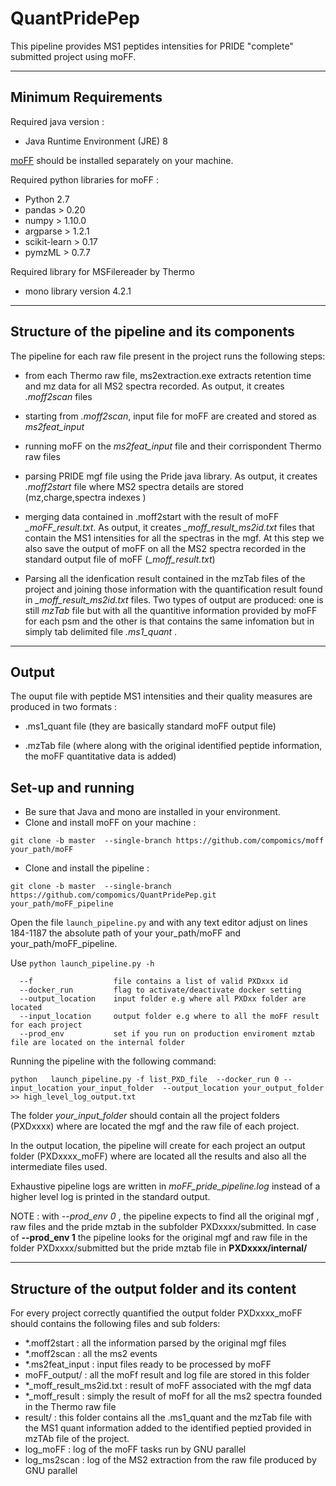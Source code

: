 # QuantPridePep
This pipeline provides MS1 peptides intensities for PRIDE "complete" submitted project using moFF.

---


## Minimum Requirements ##

Required java version :
- Java Runtime Environment (JRE) 8


 [moFF](https://github.com/compomics/moFF/tree/master) should be installed separately on your machine.


Required python libraries for moFF :
- Python 2.7
- pandas  > 0.20
- numpy > 1.10.0
- argparse > 1.2.1 
- scikit-learn > 0.17
- pymzML > 0.7.7

Required library for MSFilereader by Thermo 
- mono library version 4.2.1
 
---


## Structure of the pipeline and its components  ##

The pipeline for each raw file present in the project runs the following steps:
- from each Thermo raw file, ms2extraction.exe extracts retention time and mz data for all MS2 spectra recorded. As output, it creates *.moff2scan* files

- starting from  *.moff2scan*, input file for moFF are created and stored as *ms2feat_input* 

- running moFF on the *ms2feat_input* file and their corrispondent Thermo raw files

- parsing PRIDE mgf file using the Pride java library. As output, it creates *.moff2start* file where MS2 spectra details are stored (mz,charge,spectra indexes )  

- merging data contained in .moff2start with the result of moFF *_moFF_result.txt*. As output, it creates *_moff_result_ms2id.txt* files that contain the MS1 intensities for all the spectras in the mgf. At this step we also save the output of moFF on all the MS2 spectra recorded in the standard output file of moFF (*_moff_result.txt*)

- Parsing all the idenfication result contained in the mzTab files of the project  and joining those information with the quantification result found in  *_moff_result_ms2id.txt* files. Two types of output are produced: one is still *mzTab* file but with all the quantitive information provided by moFF for each psm and the other is  that contains the same infomation but in simply tab delimited file *.ms1_quant* .  


---

## Output ##


The ouput file  with peptide MS1 intensities and their quality measures are produced  in two formats :
- .ms1_quant file (they are basically standard moFF output file)

- .mzTab file (where along with the original identified peptide information, the moFF quantitative data is added)


## Set-up and running  ##
 - Be sure that Java and mono are installed in your environment.
 - Clone and install moFF on your machine : 
 
 `git clone -b master  --single-branch https://github.com/compomics/moff your_path/moFF`
 
 - Clone and install the pipeline : 
 
 `git clone -b master  --single-branch https://github.com/compomics/QuantPridePep.git  your_path/moFF_pipeline`

Open the file `launch_pipeline.py` and with any text editor adjust on lines 184-1187 the absolute path of your your_path/moFF and your_path/moFF_pipeline. 


Use `python launch_pipeline.py -h`
```
  --f       	       file contains a list of valid PXDxxx id
  --docker_run         flag to activate/deactivate docker setting
  --output_location    input folder e.g where all PXDxx folder are located
  --input_location     output folder e.g where to all the moFF result for each project
  --prod_env           set if you run on production enviroment mztab file are located on the internal folder
```

Running the pipeline with the following command:

` python   launch_pipeline.py -f list_PXD_file  --docker_run 0 --input_location your_input_folder  --output_location your_output_folder  >> high_level_log_output.txt `

The folder *your_input_folder* should contain all the project folders (PXDxxxx) where are located the mgf and the raw file of each project.

In the output location, the pipeline will create for each project an output folder (PXDxxxx_moFF) where are located all the results and also all the intermediate files used.

Exhaustive pipeline logs are written in *moFF_pride_pipeline.log* instead of a higher level log is printed in the standard output.

NOTE : with *--prod_env 0* , the pipeline expects to find all the  original mgf , raw files and the pride mztab in the subfolder PXDxxxx/submitted. In case of **--prod_env 1** the pipeline looks for the original mgf and raw file in the folder PXDxxxx/submitted but the pride mztab file in **PXDxxxx/internal/**


--- 

## Structure of the output folder and its content ##
For every project correctly quantified the output  folder PXDxxxx_moFF should contains the following files and sub folders:
 - *.moff2start :  all the information parsed by the original mgf files   
 - *.moff2scan : all the ms2 events 
 - *.ms2feat_input : input files ready to be processed by moFF
 - moFF_output/ :  all the moFf result and log file are stored in this folder
 - *_moff_result_ms2id.txt : result of moFF associated with the mgf data
 - *_moff_result : simply the result of moFf for all the ms2 spectra founded in the Thermo raw file
 - result/ : this folder contains all the .ms1_quant and the mzTab file with the MS1 quant information added to the identified peptied provided in mzTAb file of the project. 
 - log_moFF :  log of the moFF tasks run by GNU parallel
 - log_ms2scan : log of the MS2 extraction from the raw file produced by GNU parallel


